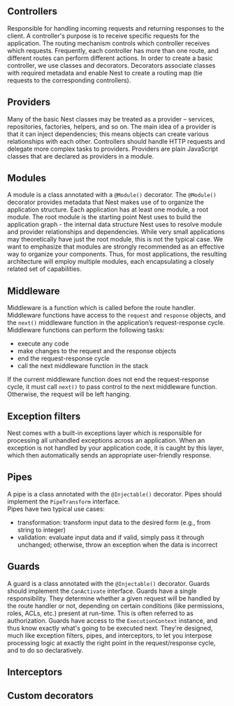 ## Controllers
Responsible for handling incoming requests and returning responses to the client.
A controller's purpose is to receive specific requests for the application.
The routing mechanism controls which controller receives which requests.
Frequently, each controller has more than one route, and different routes can perform different actions.
In order to create a basic controller, we use classes and decorators.
Decorators associate classes with required metadata and enable Nest to create a routing map (tie requests to the corresponding controllers).

## Providers
Many of the basic Nest classes may be treated as a provider – services, repositories, factories, helpers, and so on.
The main idea of a provider is that it can inject dependencies; this means objects can create various relationships with each other.
Controllers should handle HTTP requests and delegate more complex tasks to providers.
Providers are plain JavaScript classes that are declared as providers in a module.

## Modules
A module is a class annotated with a `@Module()` decorator. The `@Module()` decorator provides metadata that Nest makes use of to organize the application structure.
Each application has at least one module, a root module. The root module is the starting point Nest uses to build the application graph - the internal data structure
Nest uses to resolve module and provider relationships and dependencies. While very small applications may theoretically have just the root module, this is not the typical case. We want to emphasize that modules are strongly recommended as an effective way to organize your components.
Thus, for most applications, the resulting architecture will employ multiple modules, each encapsulating a closely related set of capabilities.

## Middleware
Middleware is a function which is called before the route handler. Middleware functions have access to the `request` and `response` objects,
and the `next()` middleware function in the application’s request-response cycle.
Middleware functions can perform the following tasks:
- execute any code
- make changes to the request and the response objects
- end the request-response cycle
- call the next middleware function in the stack

If the current middleware function does not end the request-response cycle, it must call `next()` to pass control to the next middleware function. Otherwise, the request will be left hanging.

## Exception filters
Nest comes with a built-in exceptions layer which is responsible for processing all unhandled exceptions across an application.
When an exception is not handled by your application code, it is caught by this layer, which then automatically sends an appropriate user-friendly response.

## Pipes
A pipe is a class annotated with the `@Injectable()` decorator. Pipes should implement the `PipeTransform` interface.  
Pipes have two typical use cases:
- transformation: transform input data to the desired form (e.g., from string to integer)
- validation: evaluate input data and if valid, simply pass it through unchanged; otherwise, throw an exception when the data is incorrect

## Guards
A guard is a class annotated with the `@Injectable()` decorator. Guards should implement the `CanActivate` interface.
Guards have a single responsibility. They determine whether a given request will be handled by the route handler or not,
depending on certain conditions (like permissions, roles, ACLs, etc.) present at run-time. This is often referred to as authorization.
Guards have access to the `ExecutionContext` instance, and thus know exactly what's going to be executed next.
They're designed, much like exception filters, pipes, and interceptors, to let you interpose processing logic at exactly the right point
in the request/response cycle, and to do so declaratively.

## Interceptors

## Custom decorators
